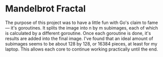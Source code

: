 # Mandelbrot Fractal
The purpose of this project was to have a little fun with Go's claim to fame — it's goroutines.
It splits the image into n by m subimages, each of which is calculated by a different goroutine.
Once each goroutine is done, it's results are added into the final image. I've found that an
ideal amount of subimages seems to be about 128 by 128, or 16384 pieces, at least for my laptop.
This allows each core to continue working practically until the end.

